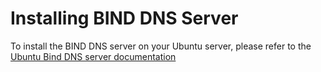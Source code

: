 # Installing BIND DNS Server

To install the BIND DNS server on your Ubuntu server, please refer to the [Ubuntu Bind DNS server documentation](https://ubuntu.com/server/docs/domain-name-service-dns)